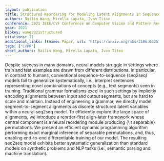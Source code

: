 ```yaml
---
layout: publication
title: Structured Reordering For Modeling Latent Alignments In Sequence Transduction
authors: Bailin Wang, Mirella Lapata, Ivan Titov
conference: 2021 IEEE/CVF Conference on Computer Vision and Pattern Recognition (CVPR)
year: 2021
bibkey: wang2021structured
citations: 71
additional_links: [{name: Paper, url: 'https://arxiv.org/abs/2106.03257'}]
tags: ["CVPR"]
short_authors: Bailin Wang, Mirella Lapata, Ivan Titov
---
```

Despite success in many domains, neural models struggle in settings where
train and test examples are drawn from different distributions. In particular,
in contrast to humans, conventional sequence-to-sequence (seq2seq) models fail
to generalize systematically, i.e., interpret sentences representing novel
combinations of concepts (e.g., text segments) seen in training. Traditional
grammar formalisms excel in such settings by implicitly encoding alignments
between input and output segments, but are hard to scale and maintain. Instead
of engineering a grammar, we directly model segment-to-segment alignments as
discrete structured latent variables within a neural seq2seq model. To
efficiently explore the large space of alignments, we introduce a reorder-first
align-later framework whose central component is a neural reordering module
producing \{\it separable\} permutations. We present an efficient dynamic
programming algorithm performing exact marginal inference of separable
permutations, and, thus, enabling end-to-end differentiable training of our
model. The resulting seq2seq model exhibits better systematic generalization
than standard models on synthetic problems and NLP tasks (i.e., semantic
parsing and machine translation).